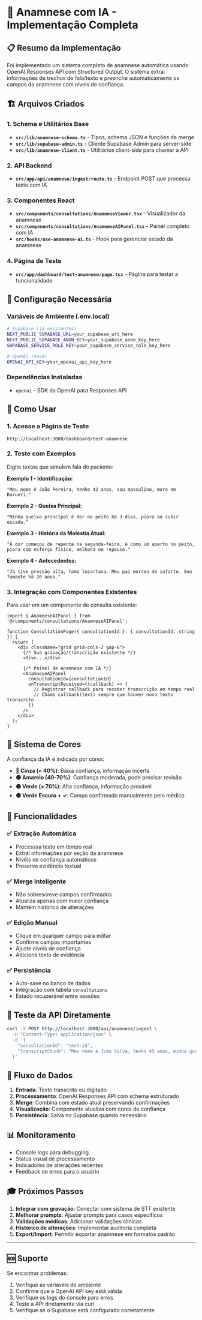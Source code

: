 # 🧠 Anamnese com IA - Implementação Completa

## 📋 Resumo da Implementação

Foi implementado um sistema completo de anamnese automática usando OpenAI Responses API com Structured Output. O sistema extrai informações de trechos de fala/texto e preenche automaticamente os campos da anamnese com níveis de confiança.

## 🏗️ Arquivos Criados

### 1. Schema e Utilitários Base
- **`src/lib/anamnese-schema.ts`** - Tipos, schema JSON e funções de merge
- **`src/lib/supabase-admin.ts`** - Cliente Supabase Admin para server-side
- **`src/lib/anamnese-client.ts`** - Utilitários client-side para chamar a API

### 2. API Backend
- **`src/app/api/anamnese/ingest/route.ts`** - Endpoint POST que processa texto com IA

### 3. Componentes React
- **`src/components/consultations/AnamneseViewer.tsx`** - Visualizador da anamnese
- **`src/components/consultations/AnamneseAIPanel.tsx`** - Painel completo com IA
- **`src/hooks/use-anamnese-ai.ts`** - Hook para gerenciar estado da anamnese

### 4. Página de Teste
- **`src/app/dashboard/test-anamnese/page.tsx`** - Página para testar a funcionalidade

## 🔧 Configuração Necessária

### Variáveis de Ambiente (.env.local)
```bash
# Supabase (já existentes)
NEXT_PUBLIC_SUPABASE_URL=your_supabase_url_here
NEXT_PUBLIC_SUPABASE_ANON_KEY=your_supabase_anon_key_here
SUPABASE_SERVICE_ROLE_KEY=your_supabase_service_role_key_here

# OpenAI (nova)
OPENAI_API_KEY=your_openai_api_key_here
```

### Dependências Instaladas
- `openai` - SDK da OpenAI para Responses API

## 🎯 Como Usar

### 1. Acesse a Página de Teste
```
http://localhost:3000/dashboard/test-anamnese
```

### 2. Teste com Exemplos
Digite textos que simulem fala do paciente:

**Exemplo 1 - Identificação:**
```
"Meu nome é João Pereira, tenho 42 anos, sou masculino, moro em Barueri."
```

**Exemplo 2 - Queixa Principal:**
```
"Minha queixa principal é dor no peito há 3 dias, piora ao subir escada."
```

**Exemplo 3 - História da Moléstia Atual:**
```
"A dor começou de repente na segunda-feira, é como um aperto no peito, piora com esforço físico, melhora em repouso."
```

**Exemplo 4 - Antecedentes:**
```
"Já tive pressão alta, tomo losartana. Meu pai morreu de infarto. Sou fumante há 20 anos."
```

### 3. Integração com Componentes Existentes

Para usar em um componente de consulta existente:

```tsx
import { AnamneseAIPanel } from '@/components/consultations/AnamneseAIPanel';

function ConsultationPage({ consultationId }: { consultationId: string }) {
  return (
    <div className="grid grid-cols-2 gap-6">
      {/* Sua gravação/transcrição existente */}
      <div>...</div>
      
      {/* Painel de Anamnese com IA */}
      <AnamneseAIPanel 
        consultationId={consultationId}
        onTranscriptReceived={(callback) => {
          // Registrar callback para receber transcrição em tempo real
          // Chame callback(text) sempre que houver novo texto transcrito
        }}
      />
    </div>
  );
}
```

## 🎨 Sistema de Cores

A confiança da IA é indicada por cores:

- **🔴 Cinza (< 40%)**: Baixa confiança, informação incerta
- **🟡 Amarelo (40-70%)**: Confiança moderada, pode precisar revisão
- **🟢 Verde (> 70%)**: Alta confiança, informação provável
- **🟢 Verde Escuro + ✓**: Campo confirmado manualmente pelo médico

## 🚀 Funcionalidades

### ✅ Extração Automática
- Processsa texto em tempo real
- Extrai informações por seção da anamnese
- Nivéis de confiança automáticos
- Preserva evidência textual

### ✅ Merge Inteligente
- Não sobrescreve campos confirmados
- Atualiza apenas com maior confiança
- Mantém histórico de alterações

### ✅ Edição Manual
- Clique em qualquer campo para editar
- Confirme campos importantes
- Ajuste níveis de confiança
- Adicione texto de evidência

### ✅ Persistência
- Auto-save no banco de dados
- Integração com tabela `consultations`
- Estado recuperável entre sessões

## 🧪 Teste da API Diretamente

```bash
curl -X POST http://localhost:3000/api/anamnese/ingest \
  -H "Content-Type: application/json" \
  -d '{
    "consultationId": "test-id",
    "transcriptChunk": "Meu nome é João Silva, tenho 45 anos, minha queixa é dor de cabeça há 2 semanas"
  }'
```

## 🔄 Fluxo de Dados

1. **Entrada**: Texto transcrito ou digitado
2. **Processamento**: OpenAI Responses API com schema estruturado
3. **Merge**: Combina com estado atual preservando confirmações
4. **Visualização**: Componente atualiza com cores de confiança
5. **Persistência**: Salva no Supabase quando necessário

## 📊 Monitoramento

- Console logs para debugging
- Status visual de processamento
- Indicadores de alterações recentes
- Feedback de erros para o usuário

## 🎓 Próximos Passos

1. **Integrar com gravação**: Conectar com sistema de STT existente
2. **Melhorar prompts**: Ajustar prompts para casos específicos
3. **Validações médicas**: Adicionar validações clínicas
4. **Histórico de alterações**: Implementar auditoria completa
5. **Export/Import**: Permitir exportar anamnese em formatos padrão

---

## 🆘 Suporte

Se encontrar problemas:

1. Verifique as variáveis de ambiente
2. Confirme que a OpenAI API key está válida
3. Verifique os logs do console para erros
4. Teste a API diretamente via curl
5. Verifique se o Supabase está configurado corretamente













